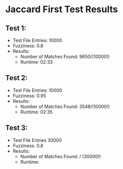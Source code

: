 # Jaccard First Test Results
## Test 1:
- Test File Entries: 10000
- Fuzziness: 0.8
- Results:
    * Number of Matches Found: 9650/(10000!)
    * Runtime: 02:33

## Test 2:
- Test File Entries: 10000
- Fuzziness: 0.95
- Results:
    * Number of Matches Found: 3548/(10000!)
    * Runtime: 02:35

## Test 3:
- Test File Entries 30000
- Fuzziness: 0.8
- Results:
    * Number of Matches Found: / (30000!)
    * Runtime: 